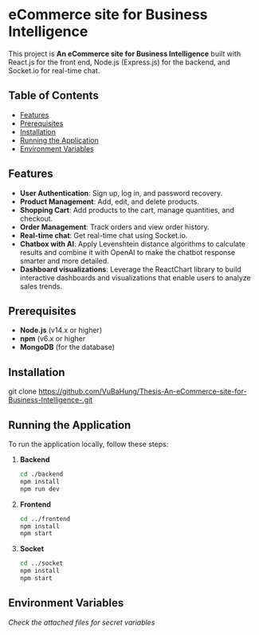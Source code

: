
# eCommerce site for Business Intelligence

This project is  **An eCommerce site for Business Intelligence** built with React.js for the front end, Node.js (Express.js) for the backend, and Socket.io for real-time chat.

## Table of Contents
- [Features](#features)
- [Prerequisites](#prerequisites)
- [Installation](#installation)
- [Running the Application](#running-the-application)
- [Environment Variables](#environment-variables)

## Features
- **User Authentication**: Sign up, log in, and password recovery.
- **Product Management**: Add, edit, and delete products.
- **Shopping Cart**: Add products to the cart, manage quantities, and checkout.
- **Order Management**: Track orders and view order history.
- **Real-time chat**: Get real-time chat using Socket.io.
- **Chatbox with AI**: Apply Levenshtein distance algorithms to calculate results and combine it with OpenAI to make the chatbot response smarter and more detailed.
- **Dashboard visualizations**: Leverage the ReactChart library to build interactive dashboards and visualizations that enable users to analyze sales trends.

## Prerequisites
- **Node.js** (v14.x or higher)
- **npm** (v6.x or higher
- **MongoDB** (for the database)

## Installation


git clone https://github.com/VuBaHung/Thesis-An-eCommerce-site-for-Business-Intelligence-.git


## Running the Application

To run the application locally, follow these steps:

1. **Backend**
   ```bash
   cd ./backend
   npm install
   npm run dev
    ```
2. **Frontend**
    ```bash
   cd ../frontend
   npm install
   npm start
   ```
3. **Socket**  
   ```bash
   cd ../socket
   npm install
   npm start
   ```
## Environment Variables
*Check the attached files for secret variables*
